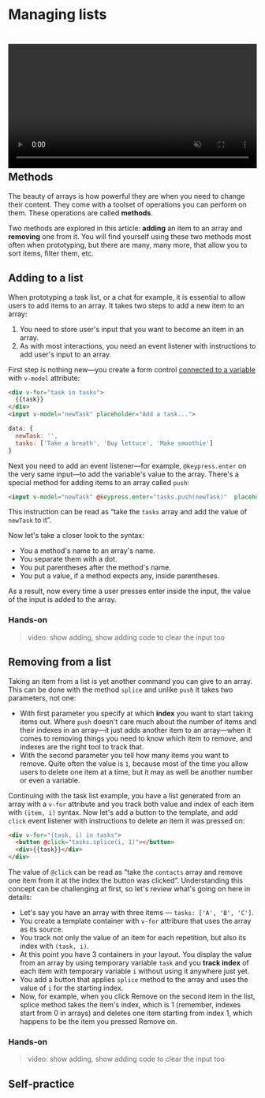 # Managing lists

<video width="100%" controls autoplay muted style="margin-top: 24px; margin-bottom: -24px;">
  <source src="./media/list-managing-1.mp4" type="video/mp4">
</video>

## Methods

The beauty of arrays is how powerful they are when you need to change their content. They come with a toolset of operations you can perform on them. These operations are called **methods**.

Two methods are explored in this article: **adding** an item to an array and **removing** one from it. You will find yourself using these two methods most often when prototyping, but there are many, many more, that allow you to sort items, filter them, etc.

## Adding to a list

When prototyping a task list, or a chat for example, it is essential to allow users to add items to an array. It takes two steps to add a new item to an array:

1. You need to store user's input that you want to become an item in an array.
2. As with most interactions, you need an event listener with instructions to add user's input to an array.

First step is nothing new—you create a form control [connected to a variable](./../Data/display.md#text) with `v-model` attribute:
```html
<div v-for="task in tasks">
  {{task}}
</div>
<input v-model="newTask" placeholder="Add a task...">
```
```js
data: {
  newTask: '',
  tasks: ['Take a breath', 'Buy lettuce', 'Make smoothie']
}
```

Next you need to add an event listener—for example, `@keypress.enter` on the very same input—to add the variable's value to the array. There's a special method for adding items to an array called `push`:

```html
<input v-model="newTask" @keypress.enter="tasks.push(newTask)"  placeholder="New task">
```

This instruction can be read as “take the `tasks` array and add the value of `newTask` to it”.

Now let's take a closer look to the syntax:

- You a method's name to an array's name.
- You separate them with a dot.
- You put parentheses after the method's name.
- You put a value, if a method expects any, inside parentheses.

As a result, now every time a user presses enter inside the input, the value of the input is added to the array.

### Hands-on

> video: show adding, show adding code to clear the input too

<!-- todo: tell to download, try, add code to clear the input themselves -->

##  Removing from a list

Taking an item from a list is yet another command you can give to an array. This can be done with the method `splice`  and unlike `push` it takes two parameters, not one:

- With first parameter you specify at which **index** you want to start taking items out. Where `push` doesn't care much about the number of items and their indexes in an array—it just adds another item to an array—when it comes to removing things you need to know which item to remove, and indexes are the right tool to track that.
- With the second parameter you tell how many items you want to remove. Quite often the value is `1`, because most of the time you allow users to delete one item at a time, but it may as well be another number or even a variable.

Continuing with the task list example, you have a list generated from an array with a `v-for` attribute and you track both value and index of each item with `(item, i)` syntax. Now let's add a button to the template, and add `click` event listener with instructions to delete an item it was pressed on:

<!-- Good thing you already know from the [previous article](./indexes.md#index-in-v-for-attribute) that you can keep track of indexes in containers repeated with `v-for` -->

<!-- TAnd the starting index depends on which item a user wants to delete. Good thing you know from the [previous article](./indexes.md#index-in-v-for-attribute) that you can keep track of indexes in containers repeated with `v-for`: -->

```html
<div v-for="(task, i) in tasks">
  <button @click="tasks.splice(i, 1)"></button>
  <div>{{task}}</div>
</div>
```

The value of `@click` can be read as “take the `contacts` array and remove one item from it at the index the button was clicked”. Understanding this concept can be challenging at first, so let's review what's going on here in details:

- Let's say you have an array with three items — `tasks: ['A', 'B', 'C']`.
- You create a template container with `v-for` attribure that uses the array as its source. 
- You track not only the value of an item for each repetition, but also its index with `(task, i)`.
- At this point you have 3 containers in your layout. You display the value from an array by using temporary variable `task` and you **track index** of each item with temporary variable `i` without using it anywhere just yet.
- You add a button that applies `splice` method to the array and uses the value of `i` for the starting index.
- Now, for example, when you click Remove on the second item in the list, splice method takes the item's index, which is 1 (remember, indexes start from 0 in arrays) and deletes one item starting from index 1, which happens to be the item you pressed Remove on.

### Hands-on

> video: show adding, show adding code to clear the input too

<!-- todo: tell to download, try, ? -->

## Self-practice

<!-- todo: task 1: ? -->

<!-- todo: task 2: ? -->